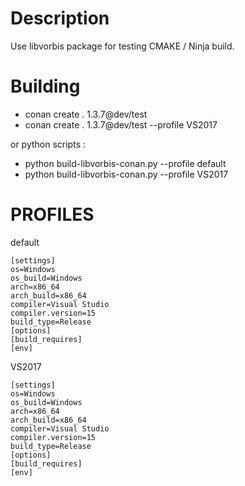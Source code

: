 # Description

Use libvorbis package for testing CMAKE / Ninja build.

# Building

- conan create . 1.3.7@dev/test
- conan create . 1.3.7@dev/test --profile VS2017

or python scripts :
- python build-libvorbis-conan.py --profile default
- python build-libvorbis-conan.py --profile VS2017


# PROFILES


default
```
[settings]
os=Windows
os_build=Windows
arch=x86_64
arch_build=x86_64
compiler=Visual Studio
compiler.version=15
build_type=Release
[options]
[build_requires]
[env]
```

VS2017
```
[settings]
os=Windows
os_build=Windows
arch=x86_64
arch_build=x86_64
compiler=Visual Studio
compiler.version=15
build_type=Release
[options]
[build_requires]
[env]
```
